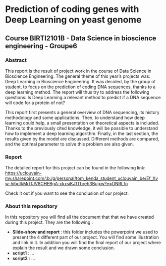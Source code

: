 # Prediction of coding genes with Deep Learning on yeast genome

## Course BIRTI2101B - Data Science in bioscience engineering - Groupe6

### Abstract

This report is the result of project work in the course of Data Science in Bioscience
Engineering. The general theme of this year’s projects was: Deep Learning
in Bioscience Engineering. It was decided, by the group of student, to focus on the
prediction of coding DNA sequences, thanks to a deep learning method. The report
will thus try to address the following questions: Is Deep Learning a relevant method
to predict if a DNA sequence will code for a protein of not?

This report first presents a general overview of DNA sequencing, its history
methodology and some applications. Then, to understand how deep learning could
help, a small presentation on theoretical aspects is included. Thanks to the previously
cited knowledge, it will be possible to understand how to implement a deep
learning algorithm. Finally, in the last section, the results given by the model are
discussed. Different methods are compared, and the optimal parameter to solve this
problem are also given. 

### Report 

The detailed report for this project can be found in the following link:
https://uclouvain-my.sharepoint.com/:b:/g/personal/tom_kenda_student_uclouvain_be/Ef_Xvw-hjbdIkMrlTJV8CHEBgA-xkxsiKJ1Tbreh3Bujxw?e=DNRLfn

Check it out if you want to see the conclusion of our project.

### About this repository
In this repository you will find all the document that that we have created during this project. They are the following :
  * **Slide-show and report** : this folder includes the powerpoint we used to present the 4 different part of our project. You will find some illustration and link in it. 
      In addition you will find the  final report of our project where explain the  result and we drawn some conclusion.
  * **script1** : ...
  * **script2** : ...
